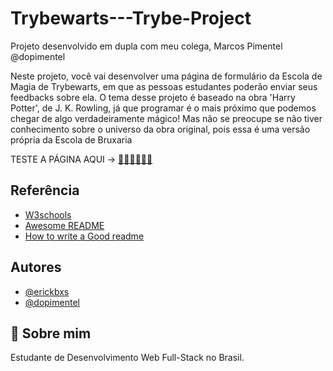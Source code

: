 # Trybewarts---Trybe-Project

Projeto desenvolvido em dupla com meu colega, Marcos Pimentel @dopimentel

Neste projeto, você vai desenvolver uma página de formulário da Escola de Magia de Trybewarts, em que as pessoas estudantes poderão enviar seus feedbacks sobre ela. O tema desse projeto é baseado na obra 'Harry Potter', de J. K. Rowling, já que programar é o mais próximo que podemos chegar de algo verdadeiramente mágico! Mas não se preocupe se não tiver conhecimento sobre o universo da obra original, pois essa é uma versão própria da Escola de Bruxaria


TESTE A PÁGINA AQUI -> [🚀🚀🚀🚀🚀🚀](https://erickbxs.github.io/Trybewarts---Trybe-Project-/)


## Referência

 - [W3schools](https://https://www.w3schools.com/)
 - [Awesome README](https://github.com/matiassingers/awesome-readme)
 - [How to write a Good readme](https://bulldogjob.com/news/449-how-to-write-a-good-readme-for-your-github-project)


## Autores

- [@erickbxs](https://www.github.com/erickbxs)
- [@dopimentel](https://www.github.com/dopimentel)

## 🚀 Sobre mim
Estudante de Desenvolvimento Web Full-Stack no Brasil.

